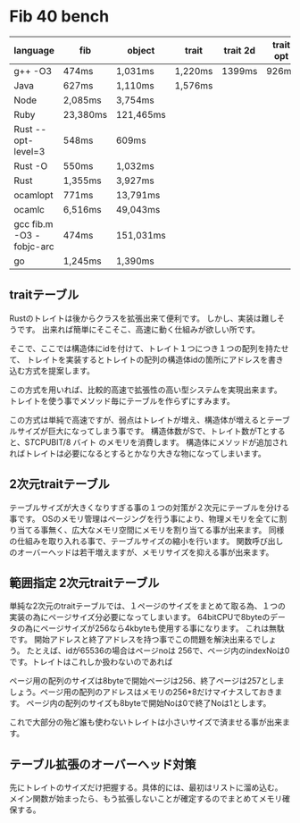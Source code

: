 # Fib 40 bench

| language                | fib      | object    | trait   | trait 2d | trait opt | traitid | traitid opt|
| ---                     | ----     | ----      | ---     | ----     | ---       | ---     | ---        |
| g++ -O3                 |    474ms |   1,031ms | 1,220ms |   1399ms |     926ms | 1,062ms |      861ms |
| Java                    |    627ms |   1,110ms | 1,576ms |          |           | 1,781ms |    1,341ms | 
| Node                    |  2,085ms |   3,754ms |         |          |           |         |            |
| Ruby                    | 23,380ms | 121,465ms |         |          |           |         |            |
| Rust --opt-level=3      |    548ms |     609ms |         |          |           |         |            |
| Rust -O                 |    550ms |   1,032ms |         |          |           |         |            |
| Rust                    |  1,355ms |   3,927ms |         |          |           |         |            |
| ocamlopt                |    771ms |  13,791ms |         |          |           |         |            |
| ocamlc                  |  6,516ms |  49,043ms |         |          |           |         |            |
| gcc fib.m -O3 -fobjc-arc|    474ms | 151,031ms |         |          |           |         |            |
| go                      |  1,245ms |   1,390ms |         |          |           |         |            |


## traitテーブル

Rustのトレイトは後からクラスを拡張出来て便利です。
しかし、実装は難しそうです。
出来れば簡単にそこそこ、高速に動く仕組みが欲しい所です。


そこで、ここでは構造体にidを付けて、トレイト１つにつき１つの配列を持たせて、
トレイトを実装するとトレイトの配列の構造体idの箇所にアドレスを書き込む方式を提案します。

この方式を用いれば、比較的高速で拡張性の高い型システムを実現出来ます。
トレイトを使う事でメソッド毎にテーブルを作らずにすみます。


この方式は単純で高速ですが、弱点はトレイトが増え、構造体が増えるとテーブルサイズが巨大になってしまう事です。
構造体数がSで、トレイト数がTとすると、S*T*CPUBIT/8 バイト のメモリを消費します。
構造体にメソッドが追加されればトレイトは必要になるとするとかなり大きな物になってしまいます。


## 2次元traitテーブル

テーブルサイズが大きくなりすぎる事の１つの対策が２次元にテーブルを分ける事です。
OSのメモリ管理はページングを行う事により、物理メモリを全てに割り当てる事無く、広大なメモリ空間にメモリを割り当てる事が出来ます。
同様の仕組みを取り入れる事で、テーブルサイズの縮小を行います。
関数呼び出しのオーバーヘッドは若干増えますが、メモリサイズを抑える事が出来ます。

## 範囲指定 2次元traitテーブル

単純な2次元のtraitテーブルでは、１ページのサイズをまとめて取る為、１つの実装の為にページサイズ分必要になってしまいます。
64bitCPUで8byteのデータの為にページサイズが256なら4kbyteも使用する事になります。
これは無駄です。
開始アドレスと終了アドレスを持つ事でこの問題を解決出来るでしょう。
たとえば、idが65536の場合はページnoは 256で、ページ内のindexNoは0です。トレイトはこれしか扱わないのであれば

ページ用の配列のサイズは8byteで開始ページは256、終了ページは257としましょう。ページ用の配列のアドレスはメモリの256*8だけマイナスしておきます。
ページ内の配列のサイズも8byteで開始Noは0で終了Noは1とします。

これで大部分の殆ど誰も使わないトレイトは小さいサイズで済ませる事が出来ます。


## テーブル拡張のオーバーヘッド対策

先にトレイトのサイズだけ把握する。具体的には、最初はリストに溜め込む。
メイン関数が始まったら、もう拡張しないことが確定するのでまとめてメモリ確保する。


